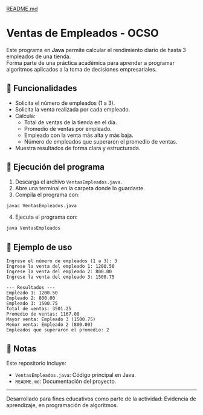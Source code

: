 [README.md](https://github.com/user-attachments/files/22037281/README.md)
# Ventas de Empleados - OCSO

Este programa en **Java** permite calcular el rendimiento diario de hasta 3 empleados de una tienda.  
Forma parte de una práctica académica para aprender a programar algoritmos aplicados a la toma de decisiones empresariales.

## 📌 Funcionalidades
- Solicita el número de empleados (1 a 3).
- Solicita la venta realizada por cada empleado.
- Calcula:
  - Total de ventas de la tienda en el día.
  - Promedio de ventas por empleado.
  - Empleado con la venta más alta y más baja.
  - Número de empleados que superaron el promedio de ventas.
- Muestra resultados de forma clara y estructurada.

## 🚀 Ejecución del programa
1. Descarga el archivo `VentasEmpleados.java`.
2. Abre una terminal en la carpeta donde lo guardaste.
3. Compila el programa con:

```bash
javac VentasEmpleados.java
```

4. Ejecuta el programa con:

```bash
java VentasEmpleados
```

## 📖 Ejemplo de uso

```
Ingrese el número de empleados (1 a 3): 3
Ingrese la venta del empleado 1: 1200.50
Ingrese la venta del empleado 2: 800.00
Ingrese la venta del empleado 3: 1500.75

--- Resultados ---
Empleado 1: 1200.50
Empleado 2: 800.00
Empleado 3: 1500.75
Total de ventas: 3501.25
Promedio de ventas: 1167.08
Mayor venta: Empleado 3 (1500.75)
Menor venta: Empleado 2 (800.00)
Empleados que superaron el promedio: 2
```

## 📝 Notas
Este repositorio incluye:
- `VentasEmpleados.java`: Código principal en Java.
- `README.md`: Documentación del proyecto.

---
Desarrollado para fines educativos como parte de la actividad: Evidencia de aprendizaje, en programación de algoritmos.
